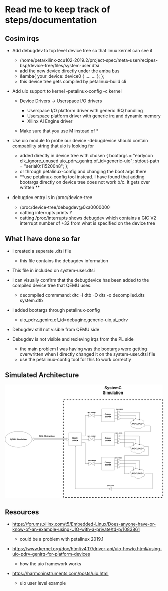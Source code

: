 # Read me to keep track of steps/documentation

## Cosim irqs
- Add debugdev to top level device tree so that linux kernel can see it
    - /home/peta/xilinx-zcu102-2019.2/project-spec/meta-user/recipes-bsp/device-tree/files/system-user.dtsi
    - add the new device directly under the amba bus 
    - &amba{
            your_device: device0 {
            ....
            ...
            };
        };
    - this device tree gets compiled by petalinux-build cli

- Add uio support to kernel 
    -petalinux-config -c kernel
    - Device Drivers -> Userspace I/O drivers
        - <M> Userspace I/O platform driver with generic IRQ handling
        - <M> Userspace platform driver with generic irq and dynamic memory
        - <M> Xilinx AI Engine driver

    - Make sure that you use M instead of *

- Use uio module to probe our device 
    -debugdevice should contain compability string that uio is looking for 
    - added directly in device tree with 
        chosen {
        bootargs = "earlycon clk_ignore_unused   uio_pdrv_genirq.of_id=generic-uio";
        stdout-path = "serial0:115200n8";
    };
    - or through petalinux-config and changing the boot args there
    - **use petalinux-config tool instead. I have found that adding bootargs directly on device tree does not work b/c. It gets over written **
- debugdev entry is in /proc/device-tree
    - /proc/device-tree/debugdev@0xa0000000
    - catting interrupts prints Y
    - catting /proc/interrupts shows debugdev which contains a GIC V2 interrupt number of +32 from what is specified on the device tree



## What I have done so far 
- I created a seperate .dtsi file 
    - this file contains the debugdev information 
- This file in included on system-user.dtsi
- I can visually confirm that the debugdevice has been added to the compiled device tree that QEMU  uses.
    - decompiled commmand: dtc -I dtb -O dts -o decompiled.dts system.dtb 

- I added bootargs through petalinux-config
    - uio_pdrv_genirq.of_id=debuginc,generic-uio,ui_pdrv
- Debugdev still not visible from QEMU side
- Debugdev is not visible and recieving irqs from the PL side
    - the main problem I was having was the bootargs were getting overwritten when I directly changed it on the system-user.dtsi file 
    - use the petalinux-config tool for this to work correctly
    
## Simulated Architecture
![Image description](https://github.com/Sparkles-Qemu/qemu_systemc_with_cnn_processor/blob/master/Arch.png)
    
## Resources 
- https://forums.xilinx.com/t5/Embedded-Linux/Does-anyone-have-or-know-of-an-example-using-UIO-with-a-private/td-p/1083861
    - could be a problem with petalinux 2019.1

- https://www.kernel.org/doc/html/v4.17/driver-api/uio-howto.html#using-uio-pdrv-genirq-for-platform-devices
    - how the uio framework works

- https://harmoninstruments.com/posts/uio.html
    - uio user level example  
  
